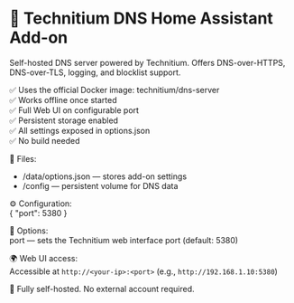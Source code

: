 # 🧩 Technitium DNS Home Assistant Add-on

Self-hosted DNS server powered by Technitium. Offers DNS-over-HTTPS, DNS-over-TLS, logging, and blocklist support.

✅ Uses the official Docker image: technitium/dns-server  
✅ Works offline once started  
✅ Full Web UI on configurable port  
✅ Persistent storage enabled  
✅ All settings exposed in options.json  
✅ No build needed

📁 Files:  
- /data/options.json — stores add-on settings  
- /config — persistent volume for DNS data

⚙️ Configuration:  
{ "port": 5380 }

🧪 Options:  
  port — sets the Technitium web interface port (default: 5380)

🌍 Web UI access:  
Accessible at `http://<your-ip>:<port>` (e.g., `http://192.168.1.10:5380`)

🧠 Fully self-hosted. No external account required.